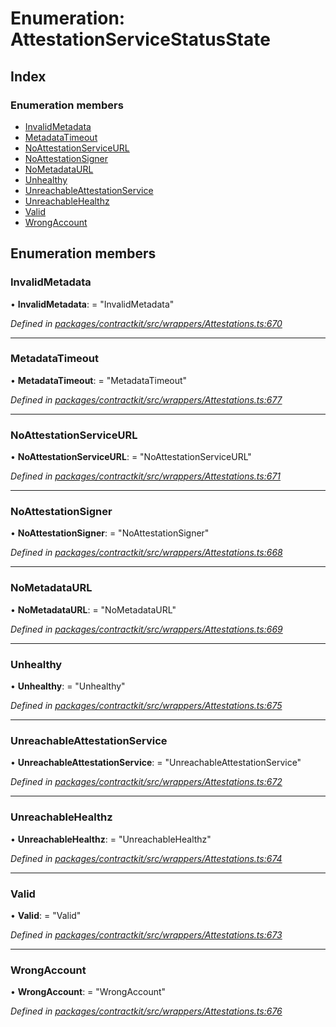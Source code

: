 # Enumeration: AttestationServiceStatusState

## Index

### Enumeration members

* [InvalidMetadata](_wrappers_attestations_.attestationservicestatusstate.md#invalidmetadata)
* [MetadataTimeout](_wrappers_attestations_.attestationservicestatusstate.md#metadatatimeout)
* [NoAttestationServiceURL](_wrappers_attestations_.attestationservicestatusstate.md#noattestationserviceurl)
* [NoAttestationSigner](_wrappers_attestations_.attestationservicestatusstate.md#noattestationsigner)
* [NoMetadataURL](_wrappers_attestations_.attestationservicestatusstate.md#nometadataurl)
* [Unhealthy](_wrappers_attestations_.attestationservicestatusstate.md#unhealthy)
* [UnreachableAttestationService](_wrappers_attestations_.attestationservicestatusstate.md#unreachableattestationservice)
* [UnreachableHealthz](_wrappers_attestations_.attestationservicestatusstate.md#unreachablehealthz)
* [Valid](_wrappers_attestations_.attestationservicestatusstate.md#valid)
* [WrongAccount](_wrappers_attestations_.attestationservicestatusstate.md#wrongaccount)

## Enumeration members

###  InvalidMetadata

• **InvalidMetadata**: = "InvalidMetadata"

*Defined in [packages/contractkit/src/wrappers/Attestations.ts:670](https://github.com/celo-org/celo-monorepo/blob/master/packages/contractkit/src/wrappers/Attestations.ts#L670)*

___

###  MetadataTimeout

• **MetadataTimeout**: = "MetadataTimeout"

*Defined in [packages/contractkit/src/wrappers/Attestations.ts:677](https://github.com/celo-org/celo-monorepo/blob/master/packages/contractkit/src/wrappers/Attestations.ts#L677)*

___

###  NoAttestationServiceURL

• **NoAttestationServiceURL**: = "NoAttestationServiceURL"

*Defined in [packages/contractkit/src/wrappers/Attestations.ts:671](https://github.com/celo-org/celo-monorepo/blob/master/packages/contractkit/src/wrappers/Attestations.ts#L671)*

___

###  NoAttestationSigner

• **NoAttestationSigner**: = "NoAttestationSigner"

*Defined in [packages/contractkit/src/wrappers/Attestations.ts:668](https://github.com/celo-org/celo-monorepo/blob/master/packages/contractkit/src/wrappers/Attestations.ts#L668)*

___

###  NoMetadataURL

• **NoMetadataURL**: = "NoMetadataURL"

*Defined in [packages/contractkit/src/wrappers/Attestations.ts:669](https://github.com/celo-org/celo-monorepo/blob/master/packages/contractkit/src/wrappers/Attestations.ts#L669)*

___

###  Unhealthy

• **Unhealthy**: = "Unhealthy"

*Defined in [packages/contractkit/src/wrappers/Attestations.ts:675](https://github.com/celo-org/celo-monorepo/blob/master/packages/contractkit/src/wrappers/Attestations.ts#L675)*

___

###  UnreachableAttestationService

• **UnreachableAttestationService**: = "UnreachableAttestationService"

*Defined in [packages/contractkit/src/wrappers/Attestations.ts:672](https://github.com/celo-org/celo-monorepo/blob/master/packages/contractkit/src/wrappers/Attestations.ts#L672)*

___

###  UnreachableHealthz

• **UnreachableHealthz**: = "UnreachableHealthz"

*Defined in [packages/contractkit/src/wrappers/Attestations.ts:674](https://github.com/celo-org/celo-monorepo/blob/master/packages/contractkit/src/wrappers/Attestations.ts#L674)*

___

###  Valid

• **Valid**: = "Valid"

*Defined in [packages/contractkit/src/wrappers/Attestations.ts:673](https://github.com/celo-org/celo-monorepo/blob/master/packages/contractkit/src/wrappers/Attestations.ts#L673)*

___

###  WrongAccount

• **WrongAccount**: = "WrongAccount"

*Defined in [packages/contractkit/src/wrappers/Attestations.ts:676](https://github.com/celo-org/celo-monorepo/blob/master/packages/contractkit/src/wrappers/Attestations.ts#L676)*
